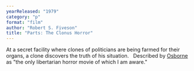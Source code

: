 ```yaml
---
yearReleased: "1979"
category: "p"
format: "film"
author: "Robert S. Fiveson"
title: "Parts: The Clonus Horror"
---
```

 At a secret facility where clones of politicians are being farmed for their  organs, a clone discovers the truth of his situation.
  
 Described by <a href="biblio.htm#Osborne">Osborne</a> as "the only libertarian  horror movie of which I am aware."
  